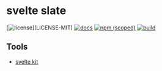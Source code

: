 # svelte slate

[![license](https://img.shields.io/badge/license-MIT%2FApache--2.0-blue")](LICENSE-MIT)
[![docs](https://img.shields.io/badge/docs-typescript-blue.svg)](https://aicacia.github.io/svelte-slate/)
[![npm (scoped)](https://img.shields.io/npm/v/svelte-slate)](https://www.npmjs.com/package/svelte-slate)
[![build](https://github.com/aicacia/svelte-slate/workflows/Test/badge.svg)](https://github.com/aicacia/svelte-slate/actions/workflows/web.yml)

## Tools

- [svelte kit](https://kit.svelte.dev/docs)
